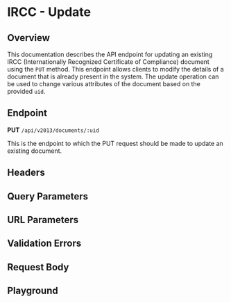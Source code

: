 <script setup>
import "../../style.css"
import SwaggerUI from "../../swagger/view/SwaggerUI.vue"
import swaggerJson from "../../swagger/json/ircc/update.json";

const swaggerSpecs = [
  { json: swaggerJson, protected: true },
];
</script>

# IRCC - Update

## Overview

This documentation describes the API endpoint for updating an existing IRCC (Internationally Recognized Certificate of Compliance) document using the `PUT` method. This endpoint allows clients to modify the details of a document that is already present in the system. The update operation can be used to change various attributes of the document based on the provided `uid`.


<!--@include: ../../components/ircc/introduction.md-->

## Endpoint

**PUT** `/api/v2013/documents/:uid`

This is the endpoint to which the PUT request should be made to update an existing document.

## Headers
<!--@include: ../../components/common/header/authorization-realm.md-->

## Query Parameters
<!--@include: ../../components/common/query/schema.md-->

## URL Parameters
<!--@include: ../../components/common/url/uid.md-->

## Validation Errors
<!--@include: ../../components/common/validation-error.md-->

## Request Body
<!--@include: ../../components/ircc/request-body.md-->

## Playground

<SwaggerUI :swaggerSpecs="swaggerSpecs"/>